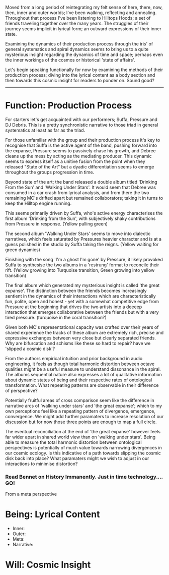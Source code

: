 Moved from a long period of reintegrating my felt sense of here, there, now, then, inner and outer worlds; I've been walking, reflecting and annealing. Throughout that process I've been listening to Hilltops Hoods; a set of friends traveling together over the many years. The struggles of their journey seems implicit in lyrical form; an outward expressions of their inner state.

Examining the dynamics of their production process through the iris' of general systematics and spiral dynamics seems to bring us to a quite mysterious insight regarding the dynamics of time and space; perhaps even the inner workings of the cosmos or historical 'state of affairs'.

Let's begin speaking functionally for now by examining the methods of their production process; diving into the lyrical content as a body section and then towards this cosmic insight for readers to ponder on. Sound good?

---

# Function: Production Process

For starters let's get acquainted with our performers; Suffa, Pressure and DJ Debris. This is a pretty synchronistic narrative to those triad in general systematics at least as far as the triad. 

For those unfamiliar with the group and their production process it's key to recognise that Suffa is the active agent of the band, pushing forward into the expanse, Pressure seems to passively chase his growth, and Debree cleans up the mess by acting as the mediating producer. This dynamic seems to express itself as a unitive fusion from the point when they released "State of the Art" but a dyadic differentiation seems to emerge throughout the groups progression in time.

Beyond state of the art; the band released a double album titled 'Drinking From the Sun' and 'Walking Under Stars'. It would seem that Debree was consumed in a car crash from lyrical analysis, and from there the two remaining MC's drifted apart but remained collaborators; taking it in turns to keep the Hilltop engine running. 

This seems primarily driven by Suffa, who's active energy characterises the first album 'Drinking from the Sun', with subjectively shaky contributions from Pressure in response. (Yellow pulling green)

The second album 'Walking Under Stars' seems to move into dialectic narratives, which feels saturated by Pressures heavier character and is at a guess polished in the studio by Suffa taking the reigns. (Yellow waiting for green dynamics)

Finishing with the song 'I'm a ghost I'm gone' by Pressure, it likely provoked Suffa to synthesise the two albums in a 'restrung' format to reconcile their rift. (Yellow growing into Turquoise transition, Green growing into yellow transition)

The final album which generated my mysterious insight is called 'the great expanse'. The distinction between the friends becomes increasingly sentient in the dynamics of their interactions which are characteristically fun, polite, open and honest - yet with a somewhat competitive edge from Pressure at the beginning that drives the two artists into a deeeep interaction that emerges collaborative between the friends but with a very tired pressure. (turquoise in the coral transition?)

Given both MC's representational capacity was crafted over their years of shared experience the tracks of these album are extremely rich, precise and expressive exchanges between very close but clearly separated friends. Why are bifurcation and schisms like these so hard to repair? have we 'slipped a cosmic disk'? 

From the authors empirical intuition and prior background in audio engineering, it feels as though total harmonic distortion between octave qualities might be a useful measure to understand dissonance in the spiral. The albums sequential nature also expresses a lot of qualitative information about dynamic states of being and their respective rates of ontological transformation. What repeating patterns are observable in their difference of perspective? 

Potentially fruitful areas of cross comparison seem like the difference in narrative arcs of 'walking under stars' and 'the great expanse'; which to my own perceptions feel like a repeating pattern of divergence, emergence, convergence. We might add further paramaters to increase resolution of our discussion but for now those three points are enough to map a full circle.

The eventual reconciliation at the end of 'the great expanse' however feels far wider apart in shared world view than on 'walking under stars'. Being able to measure the total harmonic distortion between ontological perspectives is potentially of much value towards narrowing divergences in our cosmic ecology. Is this indicative of a path towards slipping the cosmic disk back into place? What paramaters might we wish to adjust in our interactions to minimise distortion?








### Read Bennet on History Immanently. Just in time technology.... GO!
















From a meta perspective 




# Being: Lyrical Content
- Inner:
- Outer:
- Meta:
- Narrative: 

# Will: Cosmic Insight












